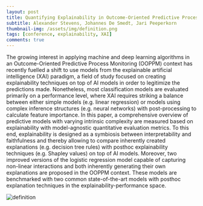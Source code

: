 ```yaml
---
layout: post
title: Quantifying Explainability in Outcome-Oriented Predictive Process Monitoring
subtitle: Alexander Stevens, Johannes De Smedt, Jari Peeperkorn
thumbnail-img: /assets/img/definition.png
tags: [conference, explainability, XAI]
comments: true
---
```


The growing interest in applying machine and deep learning
algorithms in an Outcome-Oriented Predictive Process Monitoring
(OOPPM) context has recently fuelled a shift to use models from the explainable
artificial intelligence (XAI) paradigm, a field of study focused
on creating explainability techniques on top of AI models in order to
legitimize the predictions made. Nonetheless, most classification models
are evaluated primarily on a performance level, where XAI requires
striking a balance between either simple models (e.g. linear regression)
or models using complex inference structures (e.g. neural networks) with
post-processing to calculate feature importance. In this paper, a comprehensive
overview of predictive models with varying intrinsic complexity
are measured based on explainability with model-agnostic quantitative
evaluation metrics. To this end, explainability is designed as a symbiosis
between interpretability and faithfulness and thereby allowing to compare
inherently created explanations (e.g. decision tree rules) with posthoc
explainability techniques (e.g. Shapley values) on top of AI models.
Moreover, two improved versions of the logistic regression model capable
of capturing non-linear interactions and both inherently generating their
own explanations are proposed in the OOPPM context. These models
are benchmarked with two common state-of-the-art models with posthoc
explanation techniques in the explainability-performance space.

![definition](https://user-images.githubusercontent.com/75080516/207955809-7142abfd-b71a-4ffe-8889-c1078db73028.PNG)
